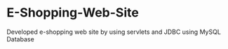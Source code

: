 # E-Shopping-Web-Site
Developed e-shopping web site by using servlets and JDBC using MySQL Database
